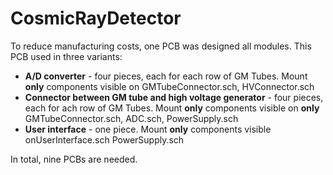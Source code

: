 # CosmicRayDetector

To reduce manufacturing costs, one PCB was designed all modules. This PCB used in three variants:

- **A/D converter** - four pieces, each for each row of GM Tubes. Mount **only** components visible on  GMTubeConnector.sch, HVConnector.sch
- **Connector between GM tube and high voltage generator** - four pieces, each for ach row of GM Tubes. Mount **only** components visible on **only**  GMTubeConnector.sch, ADC.sch, PowerSupply.sch
- **User interface** - one piece. Mount **only** components visible onUserInterface.sch PowerSupply.sch

In total, nine PCBs are needed.
